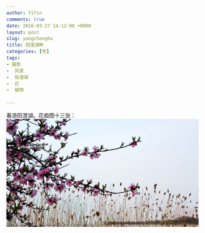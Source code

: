 ```yaml
---
author: YiYin
comments: true
date: 2016-03-27 14:12:00 +0800
layout: post
slug: yangchenghu
title: 阳澄湖畔
categories: [写]
tags:
- 摄影
-  风景
-  阳澄湖
-  花
-  植物

---
```

春游阳澄湖。花痴图十三张：<br/>
<a href="/public/images/duku/7.jpg" data-lightbox="ych"><img src="/public/images/duku/7_1.jpg"></a>
<a href="/public/images/duku/1.jpg" data-lightbox="ych"></a>
<a href="/public/images/duku/2.jpg" data-lightbox="ych"></a>
<a href="/public/images/duku/3.jpg" data-lightbox="ych"></a>
<a href="/public/images/duku/4.jpg" data-lightbox="ych"></a>
<a href="/public/images/duku/5.jpg" data-lightbox="ych"></a>
<a href="/public/images/duku/6.jpg" data-lightbox="ych"></a>
<a href="/public/images/duku/8.jpg" data-lightbox="ych"></a>
<a href="/public/images/duku/9.jpg" data-lightbox="ych"></a>
<a href="/public/images/duku/10.jpg" data-lightbox="ych"></a>
<a href="/public/images/duku/11.jpg" data-lightbox="ych"></a>
<a href="/public/images/duku/12.jpg" data-lightbox="ych"></a>
<a href="/public/images/duku/13.jpg" data-lightbox="ych"></a>
